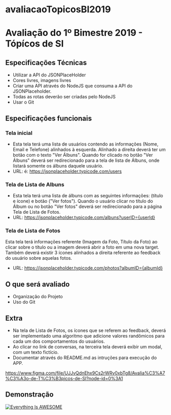 # avaliacaoTopicosBI2019
# Avaliação do 1º Bimestre 2019 - Tópícos de SI
## Especificações Técnicas
* Utilizar a API do JSONPlaceHolder 
* Cores livres, imagens livres
* Criar uma API através do NodeJS que consuma a API do JSONPlaceholder.
* Todas as rotas deverão ser criadas pelo NodeJS
* Usar o Git

## Especificações funcionais
### Tela inicial
* Esta tela terá uma lista de usuários contendo as informações (Nome, Email e Telefone) alinhados à esquerda. Alinhado a direita deverá ter um botão com o texto "Ver Álbuns". 
Quando for clicado no botão "Ver Álbuns" deverá ser redirecionado para a tela de lista de Álbuns, onde listará somente os álbuns daquele usuário.
* URL: é:  https://jsonplaceholder.typicode.com/users

### Tela de Lista de Albuns 
* Esta tela terá uma lista de álbuns com as seguintes informações: (título e ícone) e botão ("Ver fotos").
Quando o usuário clicar no título do Álbum ou no botão "Ver fotos" deverá ser redirecionado para a página Tela de Lista de Fotos.
* URL: https://jsonplaceholder.typicode.com/albuns?userID={userId}

### Tela de Lista de Fotos
Esta tela terá informações referente (Imagem da Foto, Título da Foto) ao clicar sobre o título ou a imagem deverá abrir a foto em uma nova target.
Também deverá existir 3 ícones alinhados a direita referente ao feedback do usuário sobre aquelas fotos.

* URL: https://jsonplaceholder.typicode.com/photos?albumID={albumId}


## O que será avaliado
* Organização do Projeto
* Uso do Git

## Extra
* Na tela de Lista de Fotos, os ícones que se referem ao feedback, deverá ser implementado uma algoritmo que adicione valores randômicos para cada um dos comportamentos do usuários.
* Ao clicar no link de conversas, na terceira tela deverá exibir um modal, com um texto fictício.
* Documentar através do README.md as intruções para execução do APP.

https://www.figma.com/file/UJJvQdnEhx9Cs2rWRv0xbTg8/Avalia%C3%A7%C3%A3o-de-T%C3%B3picos-de-SI?node-id=0%3A1


## Demonstração 
[![Everything Is AWESOME](https://i.ytimg.com/vi/rgwcyH4xQww/hqdefault.jpg)](https://www.youtube.com/watch?v=rgwcyH4xQww "Vídeo de Demonstarção")









